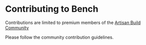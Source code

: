 # Contributing to Bench

Contributions are limited to premium members of the [Artisan Build Community](https://artisan.community)

Please follow the community contribution guidelines.

